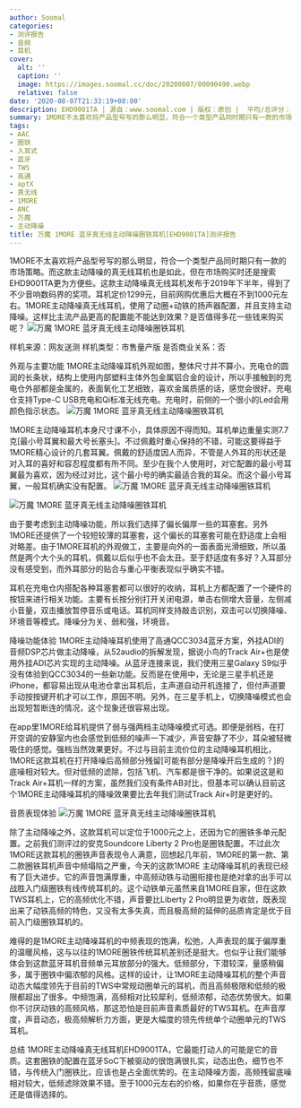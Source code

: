 ```yaml
---
author: Soomal
categories:
- 测评报告
- 音频
- 耳机
cover:
  alt: ''
  caption: ''
  image: https://images.soomal.cc/doc/20200807/00090490.webp
  relative: false
date: '2020-08-07T21:33:19+08:00'
description: EHD9001TA | 源自：www.soomal.com | 版权：原创 |  平均/总评分：08.81/141
summary: 1MORE不太喜欢将产品型号写的那么明显，符合一个类型产品同时期只有一款的市场策略。这款主动降噪真无线耳机发布于2019年下半年，得到了不少音响数码界的奖项。耳机定价1299元
tags:
- AAC
- 圈铁
- 入耳式
- 蓝牙
- TWS
- 高通
- aptX
- 真无线
- 1MORE
- ANC
- 万魔
- 主动降噪
title: 万魔 1MORE 蓝牙真无线主动降噪圈铁耳机[EHD9001TA]测评报告
---
```


1MORE不太喜欢将产品型号写的那么明显，符合一个类型产品同时期只有一款的市场策略。而这款主动降噪的真无线耳机也是如此，但在市场购买时还是搜索EHD9001TA更为方便些。这款主动降噪真无线耳机发布于2019年下半年，得到了不少音响数码界的奖项。耳机定价1299元，目前网购优惠后大概在不到1000元左右。1MORE主动降噪真无线耳机，使用了动圈+动铁的扬声器配置，并且支持主动降噪。这样比主流产品更高的配置能不能达到效果？是否值得多花一些钱来购买呢？
![万魔 1MORE 蓝牙真无线主动降噪圈铁耳机](https://images.soomal.cc/doc/20200731/00090381.webp)





样机来源：网友送测
样机类型：市售量产版
是否商业关系：否

外观与主要功能
1MORE主动降噪耳机外观如图，整体尺寸并不算小，充电仓的圆润的长条状，结构上使用内部塑料主体外包金属铝合金的设计，所以手接触到的充电仓外部都是金属的，表面氧化工艺细致，喜欢金属质感的话，感觉会很好。充电仓支持Type-C USB充电和Qi标准无线充电。充电时，前侧的一个很小的Led会用颜色指示状态。
![万魔 1MORE 蓝牙真无线主动降噪圈铁耳机](https://images.soomal.cc/doc/20200731/00090383.webp)




1MORE主动降噪耳机本身尺寸课不小，具体原因不得而知。耳机单边重量实测7.7克[最小号耳翼和最大号长塞头]。不过佩戴时重心保持的不错，可能这要得益于1MORE精心设计的几套耳翼。佩戴的舒适度因人而异，不管是人外耳的形状还是对入耳的喜好和容忍程度都有所不同。至少在我个人使用时，对它配置的最小号耳翼最为喜欢，因为经过对比，这个最小号的确实最适合我的耳朵。而这个最小号耳翼，一般耳机确实没有配置。
![万魔 1MORE 蓝牙真无线主动降噪圈铁耳机](https://images.soomal.cc/doc/20200731/00090395_01.webp)




![万魔 1MORE 蓝牙真无线主动降噪圈铁耳机](https://images.soomal.cc/doc/20200731/00090396_01.webp)




由于要考虑到主动降噪功能，所以我们选择了偏长偏厚一些的耳塞套。另外1MORE还提供了一个较短较薄的耳塞套，这个偏长的耳塞套可能在舒适度上会相对略差。由于1MORE耳机的外观做工，主要是向外的一面表面光滑细致，所以虽然是两个大个头的耳机，佩戴以后似乎也不会太丑。至于舒适度有多好？入耳部分没有感受到，而外耳部分的贴合与重心平衡表现似乎确实不错。

耳机在充电仓内搭配各种耳塞套都可以很好的收纳，耳机上方都配置了一个硬件的按钮来进行相关功能。主要有长按分别打开关闭电源，单击右侧增大音量，左侧减小音量，双击播放暂停音乐或电话。耳机同样支持敲击识别，双击可以切换降噪、环境音等模式。降噪分为关、弱和强，环境音。

降噪功能体验
1MORE主动降噪耳机使用了高通QCC3034蓝牙方案，外挂ADI的音频DSP芯片做主动降噪，从52audio的拆解发现，据说小鸟的Track Air+也是使用外挂ADI芯片实现的主动降噪。从蓝牙连接来说，我们使用三星Galaxy S9似乎没有体验到QCC3034的一些新功能。反而是在使用中，无论是三星手机还是iPhone，都容易出现从电池仓拿出耳机后，主声道自动开机连接了，但付声道要手动按按键开机才可以工作，原因不明。另外，在三星手机上，切换降噪模式也会出现短暂断连的情况，这个现象还很容易出现。

在app里1MORE给耳机提供了弱与强两档主动降噪模式可选。即便是弱档，在打开空调的安静室内也会感觉到低频的噪声一下减少，声音安静了不少，耳朵被轻微吸住的感觉。强档当然效果更好。不过与目前主流价位的主动降噪耳机相比，1MORE这款耳机在打开降噪后高频部分残留[可能有部分是降噪开后生成的？]的底噪相对较大。但对低频的滤除，包括飞机、汽车都是很干净的。如果说这是和Track Air+耳机一样的方案，虽然我们没有条件AB对比，但基本可以确认目前这个1MORE主动降噪耳机的降噪效果要比去年我们测试Track Air+时是更好的。

音质表现体验
![万魔 1MORE 蓝牙真无线主动降噪圈铁耳机](https://images.soomal.cc/doc/20200731/00090386.webp)




除了主动降噪之外，这款耳机可以定位于1000元之上，还因为它的圈铁多单元配置。之前我们测评过的安克Soundcore Liberty 2 Pro也是圈铁配置。不过此次1MORE这款耳机的圈铁声音表现令人满意，回想起几年前，1MORE的第一款、第二款圈铁耳机声音中频塌陷之严重，今天的这款1MORE 主动降噪耳机的表现已经有了巨大进步。它的声音饱满厚重，中高频动铁与动圈衔接也是绝对拿的出手可以战胜入门级圈铁有线传统耳机的。这个动铁单元虽然来自1MORE自家，但在这款TWS耳机上，它的高频优化不错，声音要比Liberty 2 Pro明显更为收敛，既表现出来了动铁高频的特色，又没有太多失真，而且极高频的延伸的品质肯定是优于目前入门级圈铁耳机的。

难得的是1MORE主动降噪耳机的中频表现的饱满，松弛，人声表现的属于偏厚重的温暖风格，这与以往的1MORE圈铁传统耳机差别还是挺大。也似乎让我们能够体会到这款蓝牙耳机音频单元耳放部分的强大。低频部分，下潜较深，量感稍偏多，属于圈铁中偏浓郁的风格。这样的设计，让1MORE主动降噪耳机的整个声音动态大幅度领先于目前的TWS中常规动圈单元的耳机，而且高频极限和低频的极限都超出了很多。中频饱满，高频相对比较犀利，低频浓郁，动态优势很大。如果你不讨厌动铁的高频风格，那这恐怕是目前声音素质最好的TWS耳机。在声音厚度，声音动态，极高频解析力方面，更是大幅度的领先传统单个动圈单元的TWS耳机。

总结
1MORE主动降噪真无线耳机EHD9001TA，它最能打动人的可能是它的音质。这套圈铁的配置在蓝牙SoC下被驱动的很饱满很扎实，动态出色，细节也不错，与传统入门圈铁比，应该也是占全面优势的。在主动降噪方面，高频残留底噪相对较大，低频滤除效果不错。至于1000元左右的价格，如果你在乎音质，感觉还是值得选择的。